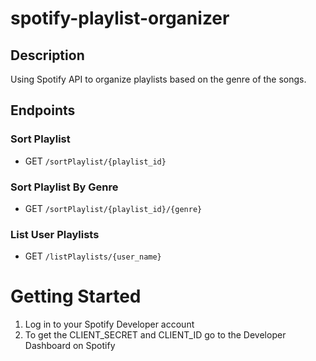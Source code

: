 # spotify-playlist-organizer

## Description 
Using Spotify API to organize playlists based on the genre of the songs. 

## Endpoints 
### Sort Playlist 
* GET `/sortPlaylist/{playlist_id}` 

### Sort Playlist By Genre
* GET `/sortPlaylist/{playlist_id}/{genre}`
  
### List User Playlists
* GET `/listPlaylists/{user_name}`

# Getting Started 

1. Log in to your Spotify Developer account 
2. To get the CLIENT_SECRET and CLIENT_ID go to the Developer Dashboard on Spotify
